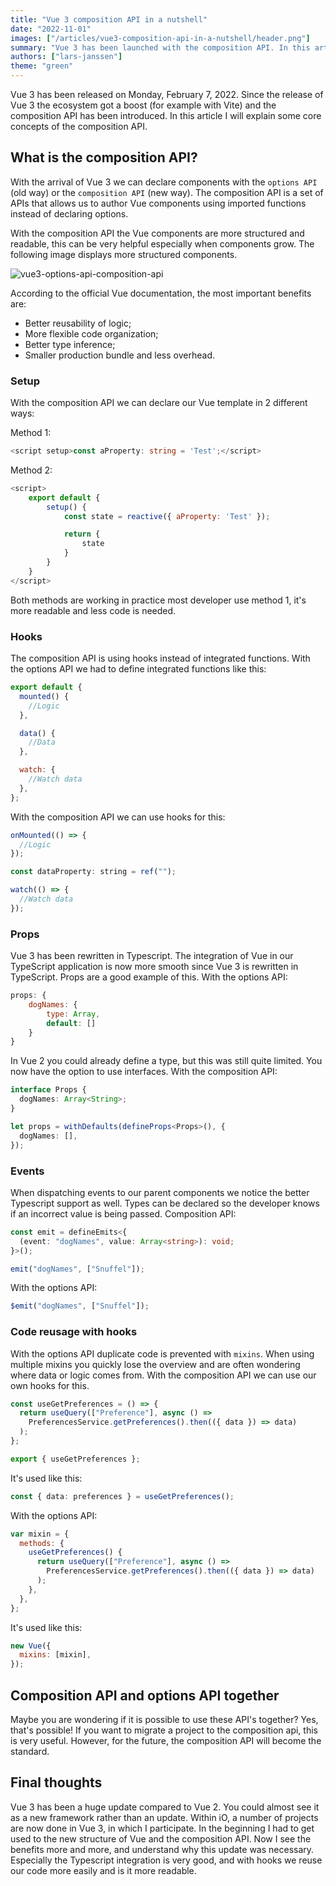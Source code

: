 ```yaml
---
title: "Vue 3 composition API in a nutshell"
date: "2022-11-01"
images: ["/articles/vue3-composition-api-in-a-nutshell/header.png"]
summary: "Vue 3 has been launched with the composition API. In this article we dive deeper into this subject and compare it with the options API (old way)."
authors: ["lars-janssen"]
theme: "green"
---
```


Vue 3 has been released on Monday, February 7, 2022. Since the release of Vue 3 the ecosystem got a boost (for example with Vite) and
the composition API has been introduced. In this article I will explain some core concepts of the composition API.

## What is the composition API?

With the arrival of Vue 3 we can declare components with the `options API` (old way) or the `composition API` (new way). The composition API is a set of APIs that allows us to author Vue components using imported functions instead of declaring options.

With the composition API the Vue components are more structured and readable, this can be very helpful especially when components grow. The following image displays more structured components.

![vue3-options-api-composition-api](/articles/vue3-composition-api-in-a-nutshell/options-api-composition-api.png)

According to the official Vue documentation, the most important benefits are:

- Better reusability of logic;
- More flexible code organization;
- Better type inference;
- Smaller production bundle and less overhead.

### Setup

With the composition API we can declare our Vue template in 2 different ways:

Method 1:

```ts
<script setup>const aProperty: string = 'Test';</script>
```

Method 2:

```js
<script>
    export default {
        setup() {
            const state = reactive({ aProperty: 'Test' });

            return {
                state
            }
        }
    }
</script>
```

Both methods are working in practice most developer use method 1, it's more readable and less code is needed.

### Hooks

The composition API is using hooks instead of integrated functions. With the options API we had
to define integrated functions like this:

```js
export default {
  mounted() {
    //Logic
  },

  data() {
    //Data
  },

  watch: {
    //Watch data
  },
};
```

With the composition API we can use hooks for this:

```js
onMounted(() => {
  //Logic
});

const dataProperty: string = ref("");

watch(() => {
  //Watch data
});
```

### Props

Vue 3 has been rewritten in Typescript. The integration of Vue in our TypeScript application is now more smooth since Vue 3 is rewritten in TypeScript. Props are a good example of this. With the options API:

```js
props: {
    dogNames: {
        type: Array,
        default: []
    }
}
```

In Vue 2 you could already define a type, but this was still quite limited. You now have the option to use interfaces. With the composition API:

```ts
interface Props {
  dogNames: Array<String>;
}

let props = withDefaults(defineProps<Props>(), {
  dogNames: [],
});
```

### Events

When dispatching events to our parent components we notice the better Typescript support as well. Types
can be declared so the developer knows if an incorrect value is being passed. Composition API:

```ts
const emit = defineEmits<{
  (event: "dogNames", value: Array<string>): void;
}>();

emit("dogNames", ["Snuffel"]);
```

With the options API:

```js
$emit("dogNames", ["Snuffel"]);
```

### Code reusage with hooks

With the options API duplicate code is prevented with `mixins`. When using multiple mixins you quickly lose the overview and are often wondering where data or logic comes from. With the composition API we can use our own hooks for this.

```ts
const useGetPreferences = () => {
  return useQuery(["Preference"], async () =>
    PreferencesService.getPreferences().then(({ data }) => data)
  );
};

export { useGetPreferences };
```

It's used like this:

```ts
const { data: preferences } = useGetPreferences();
```

With the options API:

```js
var mixin = {
  methods: {
    useGetPreferences() {
      return useQuery(["Preference"], async () =>
        PreferencesService.getPreferences().then(({ data }) => data)
      );
    },
  },
};
```

It's used like this:

```js
new Vue({
  mixins: [mixin],
});
```

## Composition API and options API together

Maybe you are wondering if it is possible to use these API's together? Yes, that's possible! If you want to migrate a project to the composition api, this is very useful. However, for the future, the composition API will become the standard.

## Final thoughts

Vue 3 has been a huge update compared to Vue 2. You could almost see it as a new framework rather than an update. Within iO, a number of projects are now done in Vue 3, in which I participate. In the beginning I had to get used to the new structure of Vue and the composition API. Now I see the benefits more and more, and understand why this update was necessary. Especially the Typescript integration is very good, and with hooks we reuse our code more easily and is it more readable.
